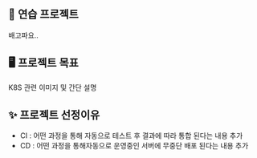 ## 📌 연습 프로젝트
배고파요..
## 🖥️ 프로젝트 목표

K8S 관련 이미지 및 간단 설명

## ✨ 프로젝트 선정이유

- CI : 어떤 과정을 통해 자동으로 테스트 후 결과에 따라 통합 된다는 내용 추가
- CD : 어떤 과정을 통해자동으로 운영중인 서버에 무중단 배포 된다는 내용 추가

